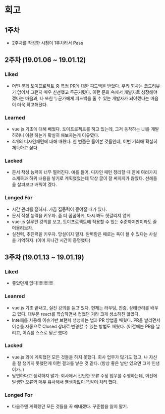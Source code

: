 # 회고


## 1주차
- 2주차를 작성한 시점이 1주차라서 Pass

## 2주차 (19.01.06 ~ 19.01.12)

### Liked
- 어떤 분께 토이프로젝트 중 특정 PR에 대한 피드백을 받았다. 우리 회사는 코드리뷰가 없어서 그런지 매우 신선했고 두근거렸다. 이런 문화 속에서 개발자로 성장해야겠다는 마음과, 나 또한 누군가에게 피드백을 줄 수 있는 개발자가 되야겠다는 마음이 더욱 확고해졌다.

### Learned
- vue js 기초에 대해 배웠다. 토이프로젝트를 하고 있는데, 그저 동작하는 UI를 개발하려니 이왕 하는거 확실히 해보자는게 이유였다.
- 4개의 디자인패턴에 대해 배웠다. 한 번쯤은 들어본 것들인데, 이번 기회에 확실히 체득하고 싶다.

### Lacked
- 문서 작성 능력이 너무 떨어진다. 예를 들어, 디자인 패턴 정리할 때 안에 여러가지 소제목과 하위 내용을 넣기로 계획했었는데 막상 글이 잘 써지지가 않았다. 선례들을 살펴보고 배워야 겠다.

### Longed For
- 시간 관리를 잘하자. 가끔 집중력이 흩어질 때가 있다.
- 문서 작성 능력을 키우자. 좀 더 꼼꼼하게, 다시 봐도 헷갈리지 않게
- vue-js 실무편 강의를 보고, 토이프로젝트에 적용할 수 있는 수준까지만이라도 끌어올려보자.
- 실천력, 추진력을 키우자. 망설이지 말자. 완벽함은 때로는 독이 될 수 있다는 사실을 기억하자. (이미 지나간 시간이 증명했다)


## 3주차 (19.01.13 ~ 19.01.19)

### Liked
- 좋았던게 없다!!!!!!!!!!!!!

### Leanred
- vue.js 기초 끝내고, 실전 강의를 듣고 있다. 현재는 라우팅, 인증, 상태관리를 배우고 있다. 대부분 react를 학습하면서 접했던 거라 크게 생소하진 않았다.
- Intellij를 사용해 이슈기반 브랜치 생성하는 법과 PR 방법을 배웠다. PR을 날리면서 이슈를 자동으로 Closed 상태로 변경할 수 있는 방법도 배웠다. (이전에는 PR을 날리고, 이슈를 스스로 닫곤 했다)

### Lacked
- vue.js 외에 계획했던 모든 것들을 하지 못했다. 회사 업무가 많기도 했고, 나 자신을 잘 챙기지 못했던게 이런 결과를 낳은 것 같다. (항상 좋은 날만 있으면 그게 인생이가..)
- 당연하다고 생각하지 말기: 회사에서 간단한 오류 수정 업무를 수행하는데, 이전에 발생한 오류와 매우 유사해서 별생각없이 똑같이 처리 했다. 

### Longed For
- 다음주엔 계획했던 모든 것들을 꼭 해내겠다. 꾸준함을 잃지 말기.

